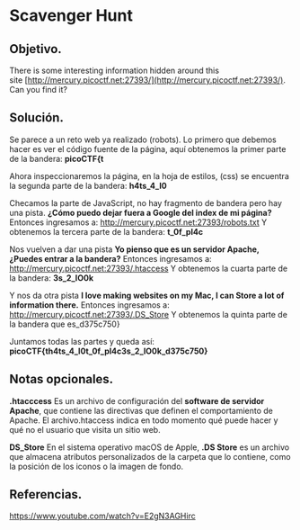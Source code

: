 # Scavenger Hunt

## Objetivo.

There is some interesting information hidden around this site [http://mercury.picoctf.net:27393/](http://mercury.picoctf.net:27393/). Can you find it?

## Solución.

Se parece a un reto web ya realizado (robots). Lo primero que debemos hacer es ver el código fuente de la página, aquí obtenemos la primer parte de la bandera:
**picoCTF{t**

Ahora inspeccionaremos la página, en la hoja de estilos, (css) se encuentra la segunda parte de la bandera:
**h4ts_4_l0**

Checamos la parte de JavaScript, no hay fragmento de bandera pero hay una pista.
**¿Cómo puedo dejar fuera a Google del index de mi página?**
Entonces ingresamos a: http://mercury.picoctf.net:27393/robots.txt
Y obtenemos la tercera parte de la bandera:
**t_0f_pl4c**

Nos vuelven a dar una pista
**Yo pienso que es un servidor Apache, ¿Puedes entrar a la bandera?**
Entonces ingresamos a: http://mercury.picoctf.net:27393/.htaccess
Y obtenemos la cuarta parte de la bandera:
**3s_2_lO0k**

Y nos da otra pista
**I love making websites on my Mac, I can Store a lot of information there.**
Entonces ingresamos a: http://mercury.picoctf.net:27393/.DS_Store
Y obtenemos la quinta parte de la bandera que es_d375c750}

Juntamos todas las partes y queda así:
**picoCTF{th4ts_4_l0t_0f_pl4c3s_2_lO0k_d375c750}**

## Notas opcionales.

**.htacccess**
Es un archivo de configuración del **software de servidor Apache**, que contiene las directivas que definen el comportamiento de Apache. El archivo.htaccess indica en todo momento qué puede hacer y qué no el usuario que visita un sitio web.

**DS_Store**
En el sistema operativo macOS de Apple, **.DS Store** es un archivo que almacena atributos personalizados de la carpeta que lo contiene, como la posición de los iconos o la imagen de fondo.

## Referencias.

https://www.youtube.com/watch?v=E2gN3AGHirc